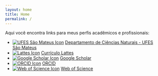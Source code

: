 ```yaml
---
layout: home
title: Home
permalink: /
---
```


Aqui você encontra links para meus perfis acadêmicos e profissionais:

* [![UFES São Mateus Icon](https://img.icons8.com/color/16/000000/university.png)](https://cienciasnaturais.saomateus.ufes.br/) [Departamento de Ciências Naturais - UFES São Mateus](https://cienciasnaturais.saomateus.ufes.br/)
*   [![Lattes Icon](https://img.icons8.com/color/16/000000/curriculum.png)](http://lattes.cnpq.br/6095468454824366) [Currículo Lattes](http://lattes.cnpq.br/6095468454824366)
*   [![Google Scholar Icon](https://img.icons8.com/color/16/000000/google-scholar.png)](https://scholar.google.com/citations?user=l7q4XwQAAAAJ&hl) [Google Scholar](https://scholar.google.com/citations?user=l7q4XwQAAAAJ&hl)
*   [![ORCID Icon](https://img.icons8.com/color/16/000000/orcid.png)](https://orcid.org/0000-0001-8983-8413) [ORCID](https://orcid.org/0000-0001-8983-8413)
*   [![Web of Science Icon](https://img.icons8.com/color/16/000000/web-of-science.png)](https://www.webofscience.com/wos/author/record/G-4109-2013) [Web of Science](https://www.webofscience.com/wos/author/record/G-4109-2013)


